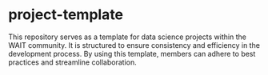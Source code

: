 # project-template

This repository serves as a template for data science projects within the WAIT community. It is structured to ensure consistency and efficiency in the development process. By using this template, members can adhere to best practices and streamline collaboration.
